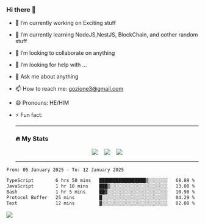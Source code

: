 ### Hi there 👋

<!--
**charlieScript/charlieScript** is a ✨ _special_ ✨ repository because its `README.md` (this file) appears on your GitHub profile.

Here are some ideas to get you started: -->

- 🔭 I’m currently working on Exciting stuff
- 🌱 I’m currently learning NodeJS,NestJS, BlockChain, and oother random stuff
- 👯 I’m looking to collaborate on anything
- 🤔 I’m looking for help with ...
- 💬 Ask me about anything
- 📫 How to reach me: gozione3@gmail.com
- 😄 Pronouns: HE/HIM
- ⚡ Fun fact:


  ---

  ### :fire: My Stats

  <div id="stats" align="center">
  <img src="http://github-readme-streak-stats.herokuapp.com?user=charlieScript&theme=dark&date_format=M%20j%5B%2C%20Y%5D" />&nbsp;&nbsp;&nbsp;
  <img src="https://github-readme-stats.vercel.app/api/top-langs/?username=charlieScript&layout=compact&theme=vision-friendly-dark"/>&nbsp;&nbsp;&nbsp;
  <img src="https://github-readme-stats.vercel.app/api?username=charlieScript&show_icons=true&theme=radical"/>
  </div>

  ---



<!--START_SECTION:waka-->

```txt
From: 05 January 2025 - To: 12 January 2025

TypeScript        6 hrs 50 mins   █████████████████▒░░░░░░░   68.89 %
JavaScript        1 hr 18 mins    ███▒░░░░░░░░░░░░░░░░░░░░░   13.08 %
Bash              1 hr 5 mins     ██▓░░░░░░░░░░░░░░░░░░░░░░   10.90 %
Protocol Buffer   25 mins         █░░░░░░░░░░░░░░░░░░░░░░░░   04.29 %
Text              12 mins         ▓░░░░░░░░░░░░░░░░░░░░░░░░   02.08 %
```

<!--END_SECTION:waka-->
![](https://komarev.com/ghpvc/?username=charlieScript)
